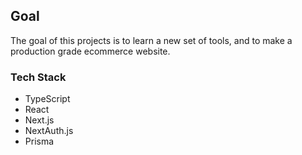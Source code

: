 ## Goal
The goal of this projects is to learn a new set of tools, and to make a production grade ecommerce website.

### Tech Stack
- TypeScript
- React
- Next.js
- NextAuth.js
- Prisma
